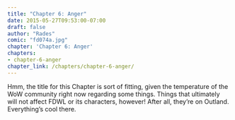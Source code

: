 ```yaml
---
title: "Chapter 6: Anger"
date: 2015-05-27T09:53:00-07:00
draft: false
author: "Rades"
comic: "fd074a.jpg"
chapter: 'Chapter 6: Anger'
chapters:
- chapter-6-anger
chapter_link: /chapters/chapter-6-anger/
---
```


Hmm, the title for this Chapter is sort of fitting, given the temperature of the WoW community right now regarding some things. Things that ultimately will not affect FDWL or its characters, however! After all, they’re on Outland. Everything’s cool there.

